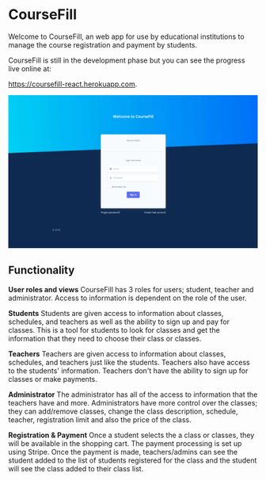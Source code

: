 # CourseFill

Welcome to CourseFill, an web app for use by educational institutions to manage the course registration and payment by students.  

CourseFill is still in the development phase but you can see the progress live online at:

https://coursefill-react.herokuapp.com.

<a href="https://coursefill-react.herokuapp.com" target="_blank">
    <img src="https://github.com/Jryke/CourseFill-react/blob/master/src/assets/img/theme/coursefill-login.jpg" />
</a>

## Functionality

**User roles and views**
CourseFill has 3 roles for users; student, teacher and administrator.  Access to information is dependent on the role of the user.  

**Students**
Students are given access to information about classes, schedules, and teachers as well as the ability to sign up and pay for classes.  This is a tool for students to look for classes and get the information that they need to choose their class or classes.

**Teachers**
Teachers are given access to information about classes, schedules, and teachers just like the students.  Teachers also have access to the students' information.  Teachers don't have the ability to sign up for classes or make payments.

**Administrator**
The administrator has all of the access to information that the teachers have and more.  Administrators have more control over the classes; they can add/remove classes, change the class description, schedule, teacher, registration limit and also the price of the class. 

**Registration & Payment**
Once a student selects the a class or classes, they will be available in the shopping cart.  The payment processing is set up using Stripe.  Once the payment is made, teachers/admins can see the student added to the list of students registered for the class and the student will see the class added to their class list.   

